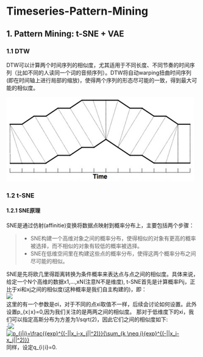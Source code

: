 # Timeseries-Pattern-Mining
## 1. Pattern Mining: t-SNE + VAE
### 1.1 DTW
DTW可以计算两个时间序列的相似度，尤其适用于不同长度、不同节奏的时间序列（比如不同的人读同一个词的音频序列）。DTW将自动warping扭曲时间序列(即在时间轴上进行局部的缩放)，使得两个序列的形态尽可能的一致，得到最大可能的相似度。

![image](https://github.com/Vitoom/Timeseries-Pattern-Mining/raw/master/images/images1.png)

### 1.2 t-SNE
#### 1.2.1 SNE原理
SNE是通过仿射(affinitie)变换将数据点映射到概率分布上，主要包括两个步骤：
> * SNE构建一个高维对象之间的概率分布，使得相似的对象有更高的概率被选择，而不相似的对象有较低的概率被选择。
> * SNE在低维空间里在构建这些点的概率分布，使得这两个概率分布之间尽可能的相似。

SNE是先将欧几里得距离转换为条件概率来表达点与点之间的相似度。具体来说，给定一个N个高维的数据x1,...,xN(注意N不是维度), t-SNE首先是计算概率Pij，正比于xi和xj之间的相似度(这种概率是我们自主构建的)，即：<br>
<img src="https://chart.googleapis.com/chart?cht=tx&chl=p_{j|i}=\frac{{exp}^{(-||x_i-x_j||^2/(2\sigma_i^2))}}{\sum_{k \neq i}{exp}^{(-||x_i-x_j||^2/(2\sigma_i^2))}}" style="border:none;"><br>
这里的有一个参数是σi，对于不同的点xi取值不一样，后续会讨论如何设置。此外设置p_{x∣x}=0,因为我们关注的是两两之间的相似度。
那对于低维度下的xi，我们可以指定高斯分布为方差为1/sqrt(2)，因此它们之间的相似度如下:<br>
;<img src="https://chart.googleapis.com/chart?cht=tx&chl=p_{j|i}=\frac{{exp}^{(-||x_i-x_j||^2)}}{\sum_{k \neq i}{exp}^{(-||x_i-x_j||^2)}}" style="border:none;">
<a href="https://www.codecogs.com/eqnedit.php?latex=p_{j|i}=\frac{{exp}^{(-||x_i-x_j||^2)}}{\sum_{k&space;\neq&space;i}{exp}^{(-||x_i-x_j||^2)}}" target="_blank"><img src="https://latex.codecogs.com/gif.latex?p_{j|i}=\frac{{exp}^{(-||x_i-x_j||^2)}}{\sum_{k&space;\neq&space;i}{exp}^{(-||x_i-x_j||^2)}}" title="p_{j|i}=\frac{{exp}^{(-||x_i-x_j||^2)}}{\sum_{k \neq i}{exp}^{(-||x_i-x_j||^2)}}" /></a>
同样，设定q_{i∣i}=0.

